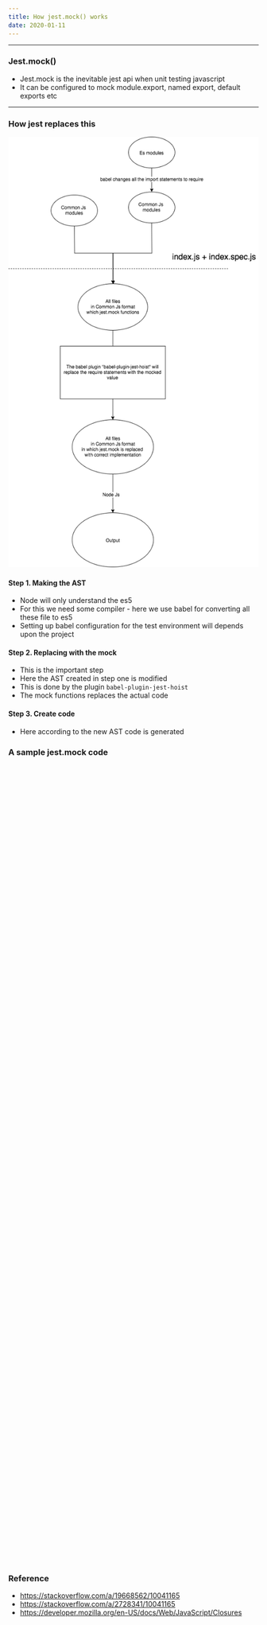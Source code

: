 ```yaml
---
title: How jest.mock() works
date: 2020-01-11
---
```


---

### Jest.mock()

- Jest.mock is the inevitable jest api when unit testing javascript
- It can be configured to mock module.export, named export, default exports etc

---

### How jest replaces this

![makeChristmasCard console](./jestMockDiagram.png)

#### Step 1. Making the AST

- Node will only understand the es5
- For this we need some compiler - here we use babel for converting all these file to es5
- Setting up babel configuration for the test environment will depends upon the project

#### Step 2. Replacing with the mock

- This is the important step
- Here the AST created in step one is modified
- This is done by the plugin `babel-plugin-jest-hoist`
- The mock functions replaces the actual code

#### Step 3. Create code

- Here according to the new AST code is generated

### A sample jest.mock code

<style>
.gist {
    width:100%;
    height: 40vh;
}
</style>
<iframe class="gist" frameborder="0" srcDoc="
<script src=https://gist.github.com/howareyouami/41ac32116a6e461833bbf47077e9ad27.js></script>
"></iframe>

### Reference

<script src="https://gist.github.com/howareyouami/41ac32116a6e461833bbf47077e9ad27.js"></script>

- https://stackoverflow.com/a/19668562/10041165
- https://stackoverflow.com/a/2728341/10041165
- https://developer.mozilla.org/en-US/docs/Web/JavaScript/Closures
